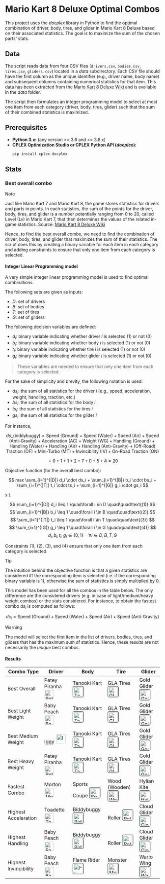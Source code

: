 # Mario Kart 8 Deluxe Optimal Combos

This project uses the $docplex$ library in Python to find the optimal combination of driver, body, tires, and glider in
Mario Kart 8 Deluxe based on their associated statistics. The goal is to maximize the sum of the chosen parts' stats.

## Data

The script reads data from four CSV files (`drivers.csv`, `bodies.csv`, `tires.csv`, `gliders.csv`) located in a $data$
subdirectory. Each CSV file should have the first column as the unique identifier (e.g., driver name, body name) and
subsequent columns containing numerical statistics for that item.
This data has been extracted from
the [Mario Kart 8 Deluxe Wiki](https://www.mariowiki.com/Mario_Kart_8_Deluxe_in-game_statistics) and is available in the
$data$ folder.

The script then formulates an integer programming model to select at most one item from each category (driver, body,
tires, glider) such that the sum of their combined statistics is maximized.

## Prerequisites

* **Python 3.x:** (any version >= 3.6 and <= 3.8.x)
* **CPLEX Optimization Studio or CPLEX Python API ($docplex$):**
   ```bash
   pip install cplex docplex
   ```

## Stats

### Best overall combo

> [!NOTE]
> Just like Mario Kart 7 and Mario Kart 8, the game stores statistics for drivers and parts in points. In each
> statistics, the sum of the points for the driver, body, tires, and glider is a number potentially ranging from 0 to
> 20,
> called Level (Lv) in Mario Kart 7, that then determines the values of the related in-game statistics.
> Source: [Mario Kart 8 Deluxe Wiki](https://www.mariowiki.com/Mario_Kart_8_Deluxe_in-game_statistics)

Hence, to find the best overall combo, we need to find the combination of driver, body, tires, and glider that maximizes
the sum of their statistics. The script does this by creating a binary variable for each item in each category and
adding constraints to ensure that only one item from each category is selected.

#### Integer Linear Programming model
A very simple integer linear programming model is used to find optimal combinations.

The following sets are given as inputs:

- $D$: set of drivers
- $B$: set of bodies
- $T$: set of tires
- $G$: set of gliders

The following decision variables are defined:

- $d_i$: binary variable indicating whether driver $i$ is selected (1) or not (0)
- $b_i$: binary variable indicating whether body $i$ is selected (1) or not (0)
- $t_i$: binary variable indicating whether tire $i$ is selected (1) or not (0)
- $g_i$: binary variable indicating whether glider $i$ is selected (1) or not (0)

> These variables are needed to ensure that only one item from each category is selected.

For the sake of simplicity and brevity, the following notation is used:

- $ds_i$: the sum of all statistics for the driver $i$ (e.g., speed, acceleration, weight, handling, traction, etc.)
- $bs_i$: the sum of all statistics for the body $i$
- $ts_i$: the sum of all statistics for the tires $i$
- $gs_i$: the sum of all statistics for the glider $i$

For instance,

$$
ds\_(\text{biddybuggy}) = \text{Speed (Ground)} + \text{Speed (Water)} + \text{Speed (Air)} + \text{Speed (Anti-Gravity)} + \text{Acceleration (AC)} + \text{Weight (WG)} + \text{Handling (Ground)} + \text{Handling (Water)} + \text{Handling (Air)} + \text{Handling (Anti-Gravity)} + \text{(Off-Road) Traction (OF)} + \text{Mini-Turbo (MT)} + \text{Invincibility (IV)} + \text{On-Road Traction (ON)}
$$

$$
= 0 + 1 + 1 + 2 + 7 + 0 + 5 + 4 = 20
$$

Objective function (for the overall best combo):

$$
max \sum_{i=1}^{|D|} d_i \cdot ds_i + \sum_{i=1}^{|B|} b_i \cdot bs_i + \sum_{i=1}^{|T|} t_i \cdot ts_i + \sum_{i=1}^{|G|} g_i \cdot gs_i
$$

$s.t.$

$$
\sum_{i=1}^{|D|} d_i \leq 1 \quad\forall i \in D \quad\quad\text{(1)}
$$
$$
\sum_{i=1}^{|B|} b_i \leq 1 \quad\forall i \in B \quad\quad\text{(2)}
$$
$$
\sum_{i=1}^{|T|} t_i \leq 1 \quad\forall i \in T \quad\quad\text{(3)}
$$
$$
\sum_{i=1}^{|G|} g_i \leq 1 \quad\forall i \in G \quad\quad\text{(4)}
$$
$$
d_i, b_i, t_i, g_i \in \{0, 1\} \quad\forall i \in D, B, T, G
$$

Constraints $(1)$, $(2)$, $(3)$, and $(4)$ ensure that only one item from each category is selected.

> [!TIP]
> The intuition behind the objective function is that a given statistics are considered iff the corresponding
> item is selected (i.e. if the corresponding binary variable is 1), otherwise the sum of statistics is simply
> multiplied
> by 0.

This model has been used for all the combos in the table below. The only difference are the considered drivers (e.g. in
case of light/medium/heavy weight combos) or the stats considered. For instance, to obtain the fastest combo $ds_i$ is
computed as follows:

$$
ds_i = \text{Speed (Ground)} + \text{Speed (Water)} + \text{Speed (Air)} + \text{Speed (Anti-Gravity)}
$$

> [!WARNING]
> The model will select the first item in the list of drivers, bodies, tires, and gliders that has the maximum sum of
> statistics. Hence, these results are not necessarily the *unique* best combos.

#### Results

| Combo Type            | Driver                                                                                                                                                                        | Body                                                                                                                                                                                             | Tire                                                                                                                                                                                   | Glider                                                                                                                                                                                |
|-----------------------|-------------------------------------------------------------------------------------------------------------------------------------------------------------------------------|--------------------------------------------------------------------------------------------------------------------------------------------------------------------------------------------------|----------------------------------------------------------------------------------------------------------------------------------------------------------------------------------------|---------------------------------------------------------------------------------------------------------------------------------------------------------------------------------------|
| Best Overall          | Petey Piranha    <img src="https://mario.wiki.gallery/images/8/86/MK8DX_Petey_Piranha_Icon.png" alt="Petey Piranha" style="height: 30px;  border-radius: 5px; padding: 2px;"> | Tanooki Kart <img src="https://mario.wiki.gallery/images/7/76/MK8_Tanooki_Buggy_Sprite.png" alt="Tanooki Kart" style="height: 30px; border: 1px solid black; border-radius: 5px; padding: 2px;"> | GLA Tires     <img src="https://mario.wiki.gallery/images/b/ba/GLATires-MK8.png" alt="GLA Tires" style="height: 30px; border: 1px solid black; border-radius: 5px; padding: 2px;">     | Gold Glider  <img src="https://mario.wiki.gallery/images/1/18/GoldGliderMK8.png" alt="Gold Glider" style="height: 30px; border: 1px solid black; border-radius: 5px; padding: 2px;">  |
| Best Light Weight     | Baby Peach       <img src="https://mario.wiki.gallery/images/3/3d/MK8_BabyPeach_Icon.png" alt="Baby Peach" style="height: 30px;  border-radius: 5px; padding: 2px;">          | Tanooki Kart <img src="https://mario.wiki.gallery/images/7/76/MK8_Tanooki_Buggy_Sprite.png" alt="Tanooki Kart" style="height: 30px; border: 1px solid black; border-radius: 5px; padding: 2px;"> | GLA Tires     <img src="https://mario.wiki.gallery/images/b/ba/GLATires-MK8.png" alt="GLA Tires" style="height: 30px; border: 1px solid black; border-radius: 5px; padding: 2px;">     | Gold Glider  <img src="https://mario.wiki.gallery/images/1/18/GoldGliderMK8.png" alt="Gold Glider" style="height: 30px; border: 1px solid black; border-radius: 5px; padding: 2px;">  |
| Best Medium Weight    | Iggy             <img src="https://mario.wiki.gallery/images/d/dd/MK8_Iggy_Icon.png" alt="Iggy" style="height: 30px;  border-radius: 5px; padding: 2px;">                     | Tanooki Kart <img src="https://mario.wiki.gallery/images/7/76/MK8_Tanooki_Buggy_Sprite.png" alt="Tanooki Kart" style="height: 30px; border: 1px solid black; border-radius: 5px; padding: 2px;"> | GLA Tires     <img src="https://mario.wiki.gallery/images/b/ba/GLATires-MK8.png" alt="GLA Tires" style="height: 30px; border: 1px solid black; border-radius: 5px; padding: 2px;">     | Gold Glider  <img src="https://mario.wiki.gallery/images/1/18/GoldGliderMK8.png" alt="Gold Glider" style="height: 30px; border: 1px solid black; border-radius: 5px; padding: 2px;">  |
| Best Heavy Weight     | Petey Piranha    <img src="https://mario.wiki.gallery/images/8/86/MK8DX_Petey_Piranha_Icon.png" alt="Petey Piranha" style="height: 30px;  border-radius: 5px; padding: 2px;"> | Tanooki Kart <img src="https://mario.wiki.gallery/images/7/76/MK8_Tanooki_Buggy_Sprite.png" alt="Tanooki Kart" style="height: 30px; border: 1px solid black; border-radius: 5px; padding: 2px;"> | GLA Tires     <img src="https://mario.wiki.gallery/images/b/ba/GLATires-MK8.png" alt="GLA Tires" style="height: 30px; border: 1px solid black; border-radius: 5px; padding: 2px;">     | Gold Glider  <img src="https://mario.wiki.gallery/images/1/18/GoldGliderMK8.png" alt="Gold Glider" style="height: 30px; border: 1px solid black; border-radius: 5px; padding: 2px;">  |
| Fastest Combo         | Morton           <img src="https://mario.wiki.gallery/images/7/72/MK8_Morton_Icon.png" alt="Morton" style="height: 30px;  border-radius: 5px; padding: 2px;">                 | Sports Coupe <img src="https://mario.wiki.gallery/images/f/f8/SportsCoupeMK8.png" alt="Sports Coupe" style="height: 30px; border: 1px solid black; border-radius: 5px; padding: 2px;">           | Wood (Wooden) <img src="https://mario.wiki.gallery/images/0/03/WoodTiresMK8.png" alt="Wood (Wooden)" style="height: 30px; border: 1px solid black; border-radius: 5px; padding: 2px;"> | Hylian Kite  <img src="https://mario.wiki.gallery/images/9/9c/MK8-HylianKite.png" alt="Hylian Kite" style="height: 30px; border: 1px solid black; border-radius: 5px; padding: 2px;"> |
| Highest Acceleration  | Toadette         <img src="https://mario.wiki.gallery/images/8/8e/MK8_Toadette_Icon.png" alt="Toadette" style="height: 30px;  border-radius: 5px; padding: 2px;">             | Biddybuggy   <img src="https://mario.wiki.gallery/images/4/45/BiddybuggyBodyMK8.png" alt="Biddybuggy" style="height: 30px; border: 1px solid black; border-radius: 5px; padding: 2px;">          | Roller        <img src="https://mario.wiki.gallery/images/7/76/RollerTiresMK8.png" alt="Roller" style="height: 30px; border: 1px solid black; border-radius: 5px; padding: 2px;">      | Cloud Glider <img src="https://mario.wiki.gallery/images/8/84/Cloud_Glider.png" alt="Cloud Glider" style="height: 30px; border: 1px solid black; border-radius: 5px; padding: 2px;">  |
| Highest Handling      | Baby Peach       <img src="https://mario.wiki.gallery/images/3/3d/MK8_BabyPeach_Icon.png" alt="Baby Peach" style="height: 30px;  border-radius: 5px; padding: 2px;">          | Biddybuggy   <img src="https://mario.wiki.gallery/images/4/45/BiddybuggyBodyMK8.png" alt="Biddybuggy" style="height: 30px; border: 1px solid black; border-radius: 5px; padding: 2px;">          | Roller        <img src="https://mario.wiki.gallery/images/7/76/RollerTiresMK8.png" alt="Roller" style="height: 30px; border: 1px solid black; border-radius: 5px; padding: 2px;">      | Cloud Glider <img src="https://mario.wiki.gallery/images/8/84/Cloud_Glider.png" alt="Cloud Glider" style="height: 30px; border: 1px solid black; border-radius: 5px; padding: 2px;">  |
| Highest Invincibility | Baby Peach       <img src="https://mario.wiki.gallery/images/3/3d/MK8_BabyPeach_Icon.png" alt="Baby Peach" style="height: 30px;  border-radius: 5px; padding: 2px;">          | Flame Rider  <img src="https://mario.wiki.gallery/images/3/31/FlameRiderBodyMK8.png" alt="Flame Rider" style="height: 30px; border: 1px solid black; border-radius: 5px; padding: 2px;">         | Monster       <img src="https://mario.wiki.gallery/images/2/29/MonsterTiresMK8.png" alt="Monster" style="height: 30px; border: 1px solid black; border-radius: 5px; padding: 2px;">    | Wario Wing   <img src="https://mario.wiki.gallery/images/a/ae/WarioWingMK8.png" alt="Wario Wing" style="height: 30px; border: 1px solid black; border-radius: 5px; padding: 2px;">    |


